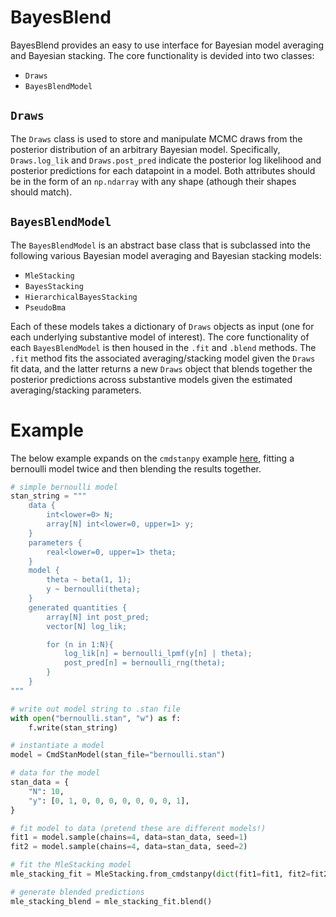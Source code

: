 # BayesBlend

BayesBlend provides an easy to use interface for Bayesian model averaging and Bayesian stacking. The core functionality is devided into two classes: 

- `Draws`
- `BayesBlendModel`

## `Draws`

The `Draws` class is used to store and manipulate MCMC draws from the posterior distribution of an arbitrary Bayesian model. Specifically, `Draws.log_lik` and `Draws.post_pred` indicate the posterior log likelihood and posterior predictions for each datapoint in a model. Both attributes should be in the form of an `np.ndarray` with any shape (athough their shapes should match). 

## `BayesBlendModel`

The `BayesBlendModel` is an abstract base class that is subclassed into the following various Bayesian model averaging and Bayesian stacking models: 

- `MleStacking`
- `BayesStacking`
- `HierarchicalBayesStacking`
- `PseudoBma`

Each of these models takes a dictionary of `Draws` objects as input (one for each underlying substantive model of interest). The core functionality of each `BayesBlendModel` is then housed in the `.fit` and `.blend` methods. The `.fit` method fits the associated averaging/stacking model given the `Draws` fit data, and the latter returns a new `Draws` object that blends together the posterior predictions across substantive models given the estimated averaging/stacking parameters. 

# Example

The below example expands on the `cmdstanpy` example [here](https://github.com/stan-dev/cmdstanpy?tab=readme-ov-file#example), fitting a bernoulli model twice and then blending the results together.

```python
# simple bernoulli model
stan_string = """
    data {
        int<lower=0> N;
        array[N] int<lower=0, upper=1> y;
    } 
    parameters {
        real<lower=0, upper=1> theta;
    }
    model {
        theta ~ beta(1, 1);
        y ~ bernoulli(theta);
    }
    generated quantities {
        array[N] int post_pred;
        vector[N] log_lik;

        for (n in 1:N){
            log_lik[n] = bernoulli_lpmf(y[n] | theta);
            post_pred[n] = bernoulli_rng(theta);
        }
    }
"""

# write out model string to .stan file
with open("bernoulli.stan", "w") as f:
    f.write(stan_string)

# instantiate a model
model = CmdStanModel(stan_file="bernoulli.stan")

# data for the model
stan_data = {
    "N": 10,
    "y": [0, 1, 0, 0, 0, 0, 0, 0, 0, 1],
}

# fit model to data (pretend these are different models!)
fit1 = model.sample(chains=4, data=stan_data, seed=1)
fit2 = model.sample(chains=4, data=stan_data, seed=2)

# fit the MleStacking model
mle_stacking_fit = MleStacking.from_cmdstanpy(dict(fit1=fit1, fit2=fit2)).fit()

# generate blended predictions
mle_stacking_blend = mle_stacking_fit.blend()
```
